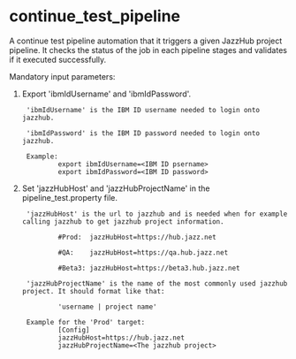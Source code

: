 # continue_test_pipeline
A continue test pipeline automation that it triggers a given JazzHub project pipeline. It checks the status of the job in each pipeline stages and validates if it executed successfully.

Mandatory input parameters:

1. Export 'ibmIdUsername' and 'ibmIdPassword'.

        'ibmIdUsername' is the IBM ID username needed to login onto jazzhub.

        'ibmIdPassword' is the IBM ID password needed to login onto jazzhub.

        Example:
                export ibmIdUsername=<IBM ID psername>
                export ibmIdPassword=<IBM ID password>

2. Set 'jazzHubHost' and 'jazzHubProjectName' in the pipeline_test.property file.

        'jazzHubHost' is the url to jazzhub and is needed when for example calling jazzhub to get jazzhub project information.

                #Prod:  jazzHubHost=https://hub.jazz.net

                #QA:    jazzHubHost=https://qa.hub.jazz.net

                #Beta3: jazzHubHost=https://beta3.hub.jazz.net 
                       
        'jazzHubProjectName' is the name of the most commonly used jazzhub project. It should format like that:

                'username | project name'

        Example for the 'Prod' target:
                [Config]
                jazzHubHost=https://hub.jazz.net
                jazzHubProjectName=<The jazzhub project>




